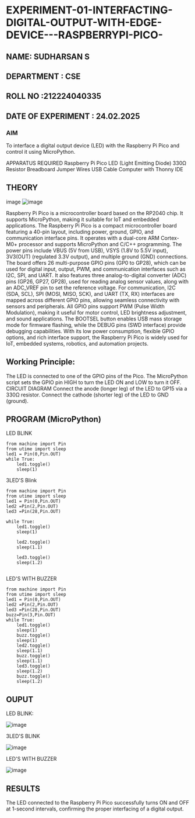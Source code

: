 # EXPERIMENT-01-INTERFACTING-DIGITAL-OUTPUT-WITH-EDGE-DEVICE---RASPBERRYPI-PICO-
## NAME: SUDHARSAN S
## DEPARTMENT : CSE 
## ROLL NO :212224040335
## DATE OF EXPERIMENT : 24.02.2025

### AIM
To interface a digital output device (LED) with the Raspberry Pi Pico and control it using MicroPython.

APPARATUS REQUIRED
Raspberry Pi Pico
LED (Light Emitting Diode)
330Ω Resistor
Breadboard
Jumper Wires
USB Cable
Computer with Thonny IDE
## THEORY
image
![image](https://github.com/user-attachments/assets/257d555e-d360-4c63-9a13-3025e332284a)

Raspberry Pi Pico is a microcontroller board based on the RP2040 chip. It supports MicroPython, making it suitable for IoT and embedded applications. The Raspberry Pi Pico is a compact microcontroller board featuring a 40-pin layout, including power, ground, GPIO, and communication interface pins. It operates with a dual-core ARM Cortex-M0+ processor and supports MicroPython and C/C++ programming. The power pins include VBUS (5V from USB), VSYS (1.8V to 5.5V input), 3V3(OUT) (regulated 3.3V output), and multiple ground (GND) connections. The board offers 26 multi-purpose GPIO pins (GP0 to GP28), which can be used for digital input, output, PWM, and communication interfaces such as I2C, SPI, and UART. It also features three analog-to-digital converter (ADC) pins (GP26, GP27, GP28), used for reading analog sensor values, along with an ADC_VREF pin to set the reference voltage. For communication, I2C (SDA, SCL), SPI (MOSI, MISO, SCK), and UART (TX, RX) interfaces are mapped across different GPIO pins, allowing seamless connectivity with sensors and peripherals. All GPIO pins support PWM (Pulse Width Modulation), making it useful for motor control, LED brightness adjustment, and sound applications. The BOOTSEL button enables USB mass storage mode for firmware flashing, while the DEBUG pins (SWD interface) provide debugging capabilities. With its low power consumption, flexible GPIO options, and rich interface support, the Raspberry Pi Pico is widely used for IoT, embedded systems, robotics, and automation projects.
## Working Principle:

The LED is connected to one of the GPIO pins of the Pico.
The MicroPython script sets the GPIO pin HIGH to turn the LED ON and LOW to turn it OFF.
CIRCUIT DIAGRAM
Connect the anode (longer leg) of the LED to GP15 via a 330Ω resistor.
Connect the cathode (shorter leg) of the LED to GND (ground).


## PROGRAM (MicroPython)
LED BLINK
```
from machine import Pin
from utime import sleep
led1 = Pin(0,Pin.OUT)
while True:
    led1.toggle()
    sleep(1)
```
3LED'S Blink
```
from machine import Pin
from utime import sleep
led1 = Pin(0,Pin.OUT)
led2 =Pin(2,Pin.OUT)
led3 =Pin(28,Pin.OUT)

while True:
    led1.toggle()
    sleep(1)

    led2.toggle()
    sleep(1.1)
    
    led3.toggle()
    sleep(1.2)
    
   ```
LED'S WITH BUZZER
```
from machine import Pin
from utime import sleep
led1 = Pin(0,Pin.OUT)
led2 =Pin(2,Pin.OUT)
led3 =Pin(28,Pin.OUT)
buzz=Pin(3,Pin.OUT)
while True:
    led1.toggle()
    sleep(1)
    buzz.toggle()
    sleep(1)
    led2.toggle()
    sleep(1.1)
    buzz.toggle()
    sleep(1.1)
    led3.toggle()
    sleep(1.2)
    buzz.toggle()
    sleep(1.2)
```


 



 


## OUPUT
LED BLINK:

![image](https://github.com/user-attachments/assets/04ae75c6-1c41-4953-b17b-8bc61a8930dd)


3LED'S BLINK


![image](https://github.com/user-attachments/assets/3aad3c2d-27b2-435e-834f-f368616f5504)


LED'S WITH BUZZER

![image](https://github.com/user-attachments/assets/3159007b-df7b-45c9-acc0-75770f500415)




 
## RESULTS
The LED connected to the Raspberry Pi Pico successfully turns ON and OFF at 1-second intervals, confirming the proper interfacing of a digital output.
